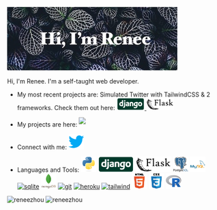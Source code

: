 
<img src="header.jpeg" alt="header" style=""/>

Hi, I'm Renee. I'm a self-taught web developer. 
- My most recent projects are:
	 Simulated Twitter with TailwindCSS & 2 frameworks.
		<!-- <img src="twitter.png" width="22">
		<img src="https://www.vectorlogo.zone/logos/tailwindcss/tailwindcss-icon.svg" alt="tailwind" width="22"/>
		<img src="chirper_color.png" width="20"> -->
	Check them out here:
	<a href="http://django-chirper.herokuapp.com">
		<img src="devicon-django.svg" height="28">
	</a>
	<a href="http:/flask-chirper.herokuapp.com">
		<img src="devicon-flask.svg" width="65">   
	</a>

- My projects are here:
<a href="https://github.com/ReneeZhou/"><img src="https://raw.githubusercontent.com/rdimascio/icons/932c4cf6c9e2031abeca1c164baa0f76785c16fe/icons/light/github.svg" height="36" style="margin-bottom:6px" href="https://github.com/ReneeZhou"></a>
- Connect with me:
<a href="https://twitter.com/reneezhous/"><img src="twitter.png" height="36"></a>

- Languages and Tools:
  <a href="https://www.python.org" target="_blank"><img src="https://raw.githubusercontent.com/devicons/devicon/master/icons/python/python-original.svg" alt="python" width="36" /></a>
  <a href="https://www.djangoproject.com/" target="_blank"><img src="devicon-django.svg" alt="django" height="36"/></a>
  <a href="https://flask.palletsprojects.com/" target="_blank"><img src="devicon-flask.svg" alt="flask" height="36" /></a>
  <a href="https://www.postgresql.org" target="_blank"><img src="https://raw.githubusercontent.com/devicons/devicon/master/icons/postgresql/postgresql-original-wordmark.svg" alt="postgresql" width="36" /></a>
  <a href="https://www.mysql.com/" target="_blank"><img src="https://raw.githubusercontent.com/devicons/devicon/master/icons/mysql/mysql-original-wordmark.svg" alt="mysql" width="36"/></a>
  <a href="https://www.sqlite.org/" target="_blank"><img src="https://www.vectorlogo.zone/logos/sqlite/sqlite-icon.svg" alt="sqlite" width="36"/></a>
  <a href="https://www.mongodb.com/" target="_blank"><img src="https://raw.githubusercontent.com/devicons/devicon/master/icons/mongodb/mongodb-original-wordmark.svg" alt="mongodb" width="36"/></a>
    <a href="https://git-scm.com/" target="_blank"><img src="https://www.vectorlogo.zone/logos/git-scm/git-scm-icon.svg" alt="git" width="36"/></a>
  <a href="https://heroku.com" target="_blank"><img src="https://www.vectorlogo.zone/logos/heroku/heroku-icon.svg" alt="heroku" width="36"/></a>
    <a href="https://tailwindcss.com/" target="_blank"><img src="https://www.vectorlogo.zone/logos/tailwindcss/tailwindcss-icon.svg" alt="tailwind" width="36" /></a>
    <a href="https://www.w3.org/html/" target="_blank"><img src="https://raw.githubusercontent.com/devicons/devicon/master/icons/html5/html5-original-wordmark.svg" alt="html5" width="36"/></a>
  <a href="https://www.w3schools.com/css/" target="_blank"><img src="https://raw.githubusercontent.com/devicons/devicon/master/icons/css3/css3-original-wordmark.svg" alt="css3" width="36" /></a>
  <a href="https://www.r-project.org/" target="_blank"><img src="https://raw.githubusercontent.com/devicons/devicon/c7d326b6009e60442abc35fa45706d6f30ee4c8e/icons/r/r-original.svg" width="36" /></a>


<img src="https://github-readme-streak-stats.herokuapp.com/?user=reneezhou&theme=gotham" alt="reneezhou" />
<img src="https://komarev.com/ghpvc/?username=reneezhou&label=Profile%20views&color=0e75b6&style=for-the-badge&logo=appveyor" alt="reneezhou" />
